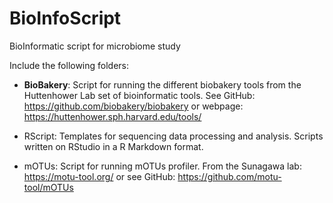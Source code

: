 # BioInfoScript
BioInformatic script for microbiome study

Include the following folders:
- **BioBakery**:
  Script for running the different biobakery tools from the Huttenhower Lab set of bioinformatic tools. See GitHub: https://github.com/biobakery/biobakery or webpage: https://huttenhower.sph.harvard.edu/tools/

- RScript:
  Templates for sequencing data processing and analysis. Scripts written on RStudio in a R Markdown format.

- mOTUs:
  Script for running mOTUs profiler. From the Sunagawa lab: https://motu-tool.org/ or see GitHub: https://github.com/motu-tool/mOTUs
